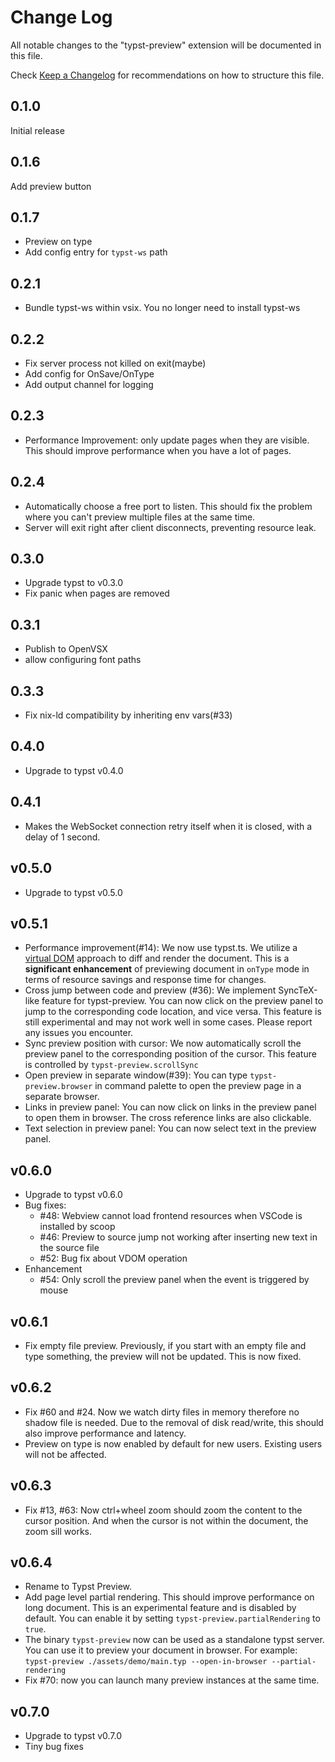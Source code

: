 # Change Log

All notable changes to the "typst-preview" extension will be documented in this file.

Check [Keep a Changelog](http://keepachangelog.com/) for recommendations on how to structure this file.


## 0.1.0

Initial release 

## 0.1.6

Add preview button

## 0.1.7

- Preview on type
- Add config entry for `typst-ws` path

## 0.2.1

- Bundle typst-ws within vsix. You no longer need to install typst-ws

## 0.2.2

- Fix server process not killed on exit(maybe)
- Add config for OnSave/OnType
- Add output channel for logging

## 0.2.3

- Performance Improvement: only update pages when they are visible. This should improve performance when you have a lot of pages.

## 0.2.4

- Automatically choose a free port to listen. This should fix the problem where you can't preview multiple files at the same time.
- Server will exit right after client disconnects, preventing resource leak.

## 0.3.0

- Upgrade typst to v0.3.0
- Fix panic when pages are removed

## 0.3.1

- Publish to OpenVSX
- allow configuring font paths

## 0.3.3

- Fix nix-ld compatibility by inheriting env vars(#33)

## 0.4.0

- Upgrade to typst v0.4.0

## 0.4.1

- Makes the WebSocket connection retry itself when it is closed, with a delay of 1 second.

## v0.5.0

- Upgrade to typst v0.5.0

## v0.5.1

- Performance improvement(#14): We now use typst.ts. We utilize a  [virtual DOM](https://en.wikipedia.org/wiki/Virtual_DOM) approach to diff and render the document. This is a **significant enhancement** of previewing document in `onType` mode in terms of resource savings and response time for changes.
- Cross jump between code and preview (#36): We implement SyncTeX-like feature for typst-preview. You can now click on the preview panel to jump to the corresponding code location, and vice versa. This feature is still experimental and may not work well in some cases. Please report any issues you encounter. 
- Sync preview position with cursor: We now automatically scroll the preview panel to the corresponding position of the cursor. This feature is controlled by `typst-preview.scrollSync`
- Open preview in separate window(#39): You can type `typst-preview.browser` in command palette to open the preview page in a separate browser.
- Links in preview panel: You can now click on links in the preview panel to open them in browser. The cross reference links are also clickable.
- Text selection in preview panel: You can now select text in the preview panel.

## v0.6.0

- Upgrade to typst v0.6.0
- Bug fixes:
  - #48: Webview cannot load frontend resources when VSCode is installed by scoop
  - #46: Preview to source jump not working after inserting new text in the source file
  - #52: Bug fix about VDOM operation
- Enhancement
  - #54: Only scroll the preview panel when the event is triggered by mouse

## v0.6.1

- Fix empty file preview. Previously, if you start with an empty file and type something, the preview will not be updated. This is now fixed.

## v0.6.2

- Fix #60 and #24. Now we watch dirty files in memory therefore no shadow file is needed. Due to the removal of disk read/write, this should also improve performance and latency.
- Preview on type is now enabled by default for new users. Existing users will not be affected.

## v0.6.3

- Fix #13, #63: Now ctrl+wheel zoom should zoom the content to the cursor position. And when the cursor is not within the document, the zoom sill works.

## v0.6.4

- Rename to Typst Preview.
- Add page level partial rendering. This should improve performance on long document. This is an experimental feature and is disabled by default. You can enable it by setting `typst-preview.partialRendering` to `true`.
- The binary `typst-preview` now can be used as a standalone typst server. You can use it to preview your document in browser. For example: `typst-preview ./assets/demo/main.typ --open-in-browser --partial-rendering`
- Fix #70: now you can launch many preview instances at the same time.

## v0.7.0

- Upgrade to typst v0.7.0
- Tiny bug fixes